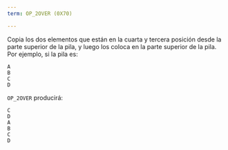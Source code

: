 ```yaml
---
term: OP_2OVER (0X70)

---
```

Copia los dos elementos que están en la cuarta y tercera posición desde la parte superior de la pila, y luego los coloca en la parte superior de la pila. Por ejemplo, si la pila es:

```text
A
B
C
D
```

`OP_2OVER` producirá:

```text
C
D
A
B
C
D
```